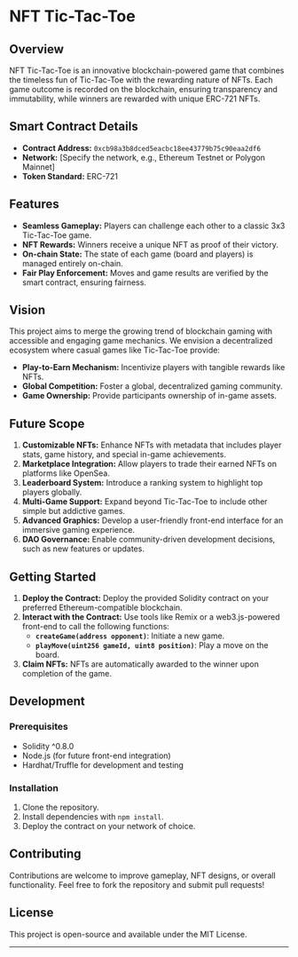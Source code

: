 # NFT Tic-Tac-Toe

## Overview
NFT Tic-Tac-Toe is an innovative blockchain-powered game that combines the timeless fun of Tic-Tac-Toe with the rewarding nature of NFTs. Each game outcome is recorded on the blockchain, ensuring transparency and immutability, while winners are rewarded with unique ERC-721 NFTs.

## Smart Contract Details
- **Contract Address:** `0xcb98a3b8dced5eacbc18ee43779b75c90eaa2df6`
- **Network:** [Specify the network, e.g., Ethereum Testnet or Polygon Mainnet]
- **Token Standard:** ERC-721

## Features
- **Seamless Gameplay:** Players can challenge each other to a classic 3x3 Tic-Tac-Toe game.
- **NFT Rewards:** Winners receive a unique NFT as proof of their victory.
- **On-chain State:** The state of each game (board and players) is managed entirely on-chain.
- **Fair Play Enforcement:** Moves and game results are verified by the smart contract, ensuring fairness.

## Vision
This project aims to merge the growing trend of blockchain gaming with accessible and engaging game mechanics. We envision a decentralized ecosystem where casual games like Tic-Tac-Toe provide:
- **Play-to-Earn Mechanism:** Incentivize players with tangible rewards like NFTs.
- **Global Competition:** Foster a global, decentralized gaming community.
- **Game Ownership:** Provide participants ownership of in-game assets.

## Future Scope
1. **Customizable NFTs:** Enhance NFTs with metadata that includes player stats, game history, and special in-game achievements.
2. **Marketplace Integration:** Allow players to trade their earned NFTs on platforms like OpenSea.
3. **Leaderboard System:** Introduce a ranking system to highlight top players globally.
4. **Multi-Game Support:** Expand beyond Tic-Tac-Toe to include other simple but addictive games.
5. **Advanced Graphics:** Develop a user-friendly front-end interface for an immersive gaming experience.
6. **DAO Governance:** Enable community-driven development decisions, such as new features or updates.

## Getting Started
1. **Deploy the Contract:** Deploy the provided Solidity contract on your preferred Ethereum-compatible blockchain.
2. **Interact with the Contract:** Use tools like Remix or a web3.js-powered front-end to call the following functions:
   - **`createGame(address opponent)`**: Initiate a new game.
   - **`playMove(uint256 gameId, uint8 position)`**: Play a move on the board.
3. **Claim NFTs:** NFTs are automatically awarded to the winner upon completion of the game.

## Development
### Prerequisites
- Solidity ^0.8.0
- Node.js (for future front-end integration)
- Hardhat/Truffle for development and testing

### Installation
1. Clone the repository.
2. Install dependencies with `npm install`.
3. Deploy the contract on your network of choice.

## Contributing
Contributions are welcome to improve gameplay, NFT designs, or overall functionality. Feel free to fork the repository and submit pull requests!

## License
This project is open-source and available under the MIT License.

---